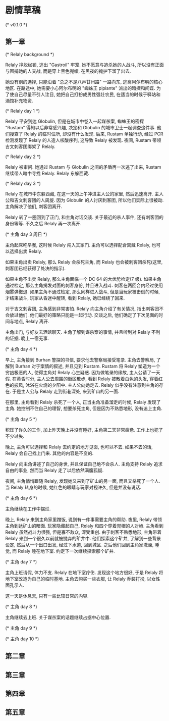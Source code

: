 # 剧情草稿

(* v0.1.0 *)

## 第一章

(* Relaly background *)

Relaly 挣脱枷锁, 逃出 "Gastroil" 牢笼. 她不愿意与追杀她的人战斗, 所以没有正面与围捕她的人交战, 而是穿上黑色兜帽, 在黑夜的掩护下溜了出去.

她没有别的选择, 只能沿着 "总之不是八声甘州路" 一路向东, 逃离阿尔布明的核心地区. 在路途中, 她需要小心阿尔布明的 "蜘蛛王 pipiante" 派出的暗探和间谍. 为了使自己尽量不引人注目, 她把自己打扮成男性强壮农民, 在适当的时候于驿站和酒馆补充物资.

(* Relaly day 1 *)

Relaly 平安到达 Globulin, 但是在城市中卷入一起谋杀案, 蜘蛛王的密探 "Rustam" 得知以后非常感兴趣, 决定和 Globulin 的城市卫士一起调查这件事. 他们搜查了 Relaly 的临时住所, 却没有什么发现. 后来, Rustam 单独行动, 经过 PCR 检测发现了 Relaly 的人造人核酸序列, 这导致 Relaly 被发现. 夜间, Rustam 带领吉文刺客团绑架了 Relaly.

(* Relaly day 2 *)

Relaly 被审问. 她通过 Rustam 与 Globulin 之间的矛盾再一次逃了出来, Rustam 继续带人暗中寻找 Relaly. Relaly 东躲西藏.

(* Relaly day 3 *)

Relaly 在城市中东躲西藏, 在这一天的上午冲进主人公的家里, 然后迅速离开. 主人公和吉文刺客团的人周旋. 因为 Globulin 的人讨厌刺客团, 所以他们实际上很被动. 主角解决了他们, 刺客团离开.

Relaly 转了一圈回到了正门, 和主角对话交谈. 关于最近的杀人事件, 还有刺客团的身份等等. 不久之后 Relaly 再一次离开.

(* 主角 day 3 周日 *)

主角起床吃早餐, 这时候 Relaly 闯入其家门. 主角可以选择配合窝藏 Relaly, 也可以选择出卖 Relaly.

如果主角出卖 Relaly, 那么 Relaly 会杀死主角, 而 Relaly 也会被刺客团杀死(这里, 刺客团已经获得了处决的指示).

如果主角不出卖 Relaly, 那么主角面临一个 DC 64 的大优势检定(7 级). 如果主角通过检定, 那么主角揭发对面的刺客身份, 并且进入战斗. 刺客在两回合内经过使用烟雾弹撤退. 如果主角不通过检定, 那么同样进入战斗, 但是当玩家被击倒的时候, 才结束战斗, 玩家从昏迷中醒转, 看到 Relaly, 她已经绕了回来.

对于吉文刺客团, 主角感到非常害怕. Relaly 向主角介绍了有关情况, 指出刺客团不会放过他们. 他们最好的策略只能是一起行动. 交谈之后, 他们确定了下次见面的时间与地点, Relaly 离开.

主角出门, 与好友去酒馆聊天. 主角了解到谋杀案的事情, 并且听到对 Relaly 不利的证据. 晚上一宿无事.

(* 主角 day 4 *)

早上, 主角接到 Burhan 警探的书信, 要求他去警察局接受笔录. 主角去警察局, 了解到 Burhan 对于案情的叙述, 并且见到 Rustam. Rustam 将 Relaly 塑造为一个穷凶极恶的人, 使得主角对 Relaly 心生疑惑. 因为做笔录的缘故, 主人公请了一天假. 在黄昏时分, 主人公去周围的街区散步, 看到 Relaly 披散着白色的头发, 穿着红色的披风, 沐浴在火烧的夕阳中. 主人公向她走去. Relaly 似乎没有注意到主角的存在. 于是主人公与 Relaly 走到街巷深处, 来到矿山的另一面.

在那里, 主角看到 Relaly 杀死了一个人, 正当主角准备溜走的时候, Relaly 发现了主角. 她控制不住自己的理智, 想要杀死主角, 但是因为不熟悉地形, 没有追上主角.

(* 主角 day 5 *)

积压了许久的工作, 加上昨天晚上并没有睡好, 主角第二天非常疲惫. 工作上也犯了不少过失.

晚上, 主角可以选择和 Relaly 去约定的地方见面, 也可以不去. 如果不去的话, Relaly 会自己找上门来. 其他的内容是不变的.

Relaly 向主角讲述了自己的身世, 并且保证自己绝不会杀人. 主角支持 Relaly 追求自由的事业, 然而当 Relaly 走了以后依然满腹狐疑.

夜间, 主角悄悄跟随 Relaly, 发现她又来到了矿山的另一面, 而且又杀死了一个人. 当 Relaly 转身的时候, 她红色的眼睛与玩家对视许久, 但是并没有说话.

(* 主角 day 6 *)

主角继续在工作中摆烂.

晚上, Relaly 来到主角家里蹭饭, 说到有一件事需要主角的帮助. 夜里, Relaly 带领主角到达矿山的暗面. 玩家隐藏起自己, Relaly 和四个穿着兜帽的人对峙. 主角看到 Relaly 虽然战斗力很强, 但是寡不敌众, 深受重创. 由于刺客不熟悉地形, 主角带着 Relaly 来到一个很久以前就被抛弃的矿井中. 他们探索这个矿井, 了解到一些背景设定, 然后从一个出口出发, 经过下水道, 回到城区. 之后他们回到主角家洗澡, 睡觉, 而 Relaly 睡在地下室. 约定下一次继续探索那个矿井.

(* 主角 day 7 *)

主角上班请假, 体力不支. Relaly 在地下室疗伤. 发现这个地方很好, 于是 Relaly 将地下室改造为自己的临时基地. 主角去购买一些衣服, 让 Relaly 乔装打扮, 以女性面孔示人.

这一天是休息天, 只有一些比较日常的内容.

(* 主角 day 8 *)

主角继续去上班. 关于谋杀案的话题继续占据中心位置.

(* 主角 day 9 *)

(* 主角 day 10 *)

## 第二章

## 第三章

## 第四章

## 第五章
